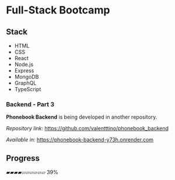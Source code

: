 # Full-Stack Bootcamp

## Stack
* HTML
* CSS
* React
* Node.js
* Express
* MongoDB
* GraphQL
* TypeScript

### Backend - Part 3
**Phonebook Backend** is being developed in another repository.

*Repository link:* https://github.com/valentttino/phonebook_backend

*Available in:* https://phonebook-backend-y73h.onrender.com

## Progress
▰▰▰▰▱▱▱▱▱▱ 39%